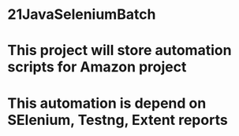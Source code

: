 # 21JavaSeleniumBatch
# This project will store automation scripts for Amazon project
# This automation is depend on SElenium, Testng, Extent reports
